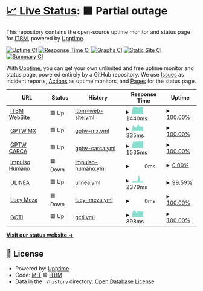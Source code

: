 # [📈 Live Status](https://itbm-services.github.io/projects): <!--live status--> **🟧 Partial outage**

This repository contains the open-source uptime monitor and status page for [ITBM](https://itbm-services.github.io/projects), powered by [Upptime](https://github.com/upptime/upptime).

[![Uptime CI](https://github.com/itbm-services/projects/workflows/Uptime%20CI/badge.svg)](https://github.com/itbm-services/projects/actions?query=workflow%3A%22Uptime+CI%22)
[![Response Time CI](https://github.com/itbm-services/projects/workflows/Response%20Time%20CI/badge.svg)](https://github.com/itbm-services/projects/actions?query=workflow%3A%22Response+Time+CI%22)
[![Graphs CI](https://github.com/itbm-services/projects/workflows/Graphs%20CI/badge.svg)](https://github.com/itbm-services/projects/actions?query=workflow%3A%22Graphs+CI%22)
[![Static Site CI](https://github.com/itbm-services/projects/workflows/Static%20Site%20CI/badge.svg)](https://github.com/itbm-services/projects/actions?query=workflow%3A%22Static+Site+CI%22)
[![Summary CI](https://github.com/itbm-services/projects/workflows/Summary%20CI/badge.svg)](https://github.com/itbm-services/projects/actions?query=workflow%3A%22Summary+CI%22)

With [Upptime](https://upptime.js.org), you can get your own unlimited and free uptime monitor and status page, powered entirely by a GitHub repository. We use [Issues](https://github.com/itbm-services/projects/issues) as incident reports, [Actions](https://github.com/itbm-services/projects/actions) as uptime monitors, and [Pages](https://itbm-services.github.io/projects) for the status page.

<!--start: status pages-->
<!-- This summary is generated by Upptime (https://github.com/upptime/upptime) -->
<!-- Do not edit this manually, your changes will be overwritten -->
<!-- prettier-ignore -->
| URL | Status | History | Response Time | Uptime |
| --- | ------ | ------- | ------------- | ------ |
| <img alt="" src="https://icons.duckduckgo.com/ip3/itbm.mx.ico" height="13"> [ITBM WebSite](https://itbm.mx) | 🟩 Up | [itbm-web-site.yml](https://github.com/itbm-services/projects/commits/HEAD/history/itbm-web-site.yml) | <details><summary><img alt="Response time graph" src="./graphs/itbm-web-site/response-time-week.png" height="20"> 1440ms</summary><br><a href="https://itbm-services.github.io/projects/history/itbm-web-site"><img alt="Response time 1219" src="https://img.shields.io/endpoint?url=https%3A%2F%2Fraw.githubusercontent.com%2Fitbm-services%2Fprojects%2FHEAD%2Fapi%2Fitbm-web-site%2Fresponse-time.json"></a><br><a href="https://itbm-services.github.io/projects/history/itbm-web-site"><img alt="24-hour response time 1520" src="https://img.shields.io/endpoint?url=https%3A%2F%2Fraw.githubusercontent.com%2Fitbm-services%2Fprojects%2FHEAD%2Fapi%2Fitbm-web-site%2Fresponse-time-day.json"></a><br><a href="https://itbm-services.github.io/projects/history/itbm-web-site"><img alt="7-day response time 1440" src="https://img.shields.io/endpoint?url=https%3A%2F%2Fraw.githubusercontent.com%2Fitbm-services%2Fprojects%2FHEAD%2Fapi%2Fitbm-web-site%2Fresponse-time-week.json"></a><br><a href="https://itbm-services.github.io/projects/history/itbm-web-site"><img alt="30-day response time 1478" src="https://img.shields.io/endpoint?url=https%3A%2F%2Fraw.githubusercontent.com%2Fitbm-services%2Fprojects%2FHEAD%2Fapi%2Fitbm-web-site%2Fresponse-time-month.json"></a><br><a href="https://itbm-services.github.io/projects/history/itbm-web-site"><img alt="1-year response time 1219" src="https://img.shields.io/endpoint?url=https%3A%2F%2Fraw.githubusercontent.com%2Fitbm-services%2Fprojects%2FHEAD%2Fapi%2Fitbm-web-site%2Fresponse-time-year.json"></a></details> | <details><summary><a href="https://itbm-services.github.io/projects/history/itbm-web-site">100.00%</a></summary><a href="https://itbm-services.github.io/projects/history/itbm-web-site"><img alt="All-time uptime 98.19%" src="https://img.shields.io/endpoint?url=https%3A%2F%2Fraw.githubusercontent.com%2Fitbm-services%2Fprojects%2FHEAD%2Fapi%2Fitbm-web-site%2Fuptime.json"></a><br><a href="https://itbm-services.github.io/projects/history/itbm-web-site"><img alt="24-hour uptime 100.00%" src="https://img.shields.io/endpoint?url=https%3A%2F%2Fraw.githubusercontent.com%2Fitbm-services%2Fprojects%2FHEAD%2Fapi%2Fitbm-web-site%2Fuptime-day.json"></a><br><a href="https://itbm-services.github.io/projects/history/itbm-web-site"><img alt="7-day uptime 100.00%" src="https://img.shields.io/endpoint?url=https%3A%2F%2Fraw.githubusercontent.com%2Fitbm-services%2Fprojects%2FHEAD%2Fapi%2Fitbm-web-site%2Fuptime-week.json"></a><br><a href="https://itbm-services.github.io/projects/history/itbm-web-site"><img alt="30-day uptime 100.00%" src="https://img.shields.io/endpoint?url=https%3A%2F%2Fraw.githubusercontent.com%2Fitbm-services%2Fprojects%2FHEAD%2Fapi%2Fitbm-web-site%2Fuptime-month.json"></a><br><a href="https://itbm-services.github.io/projects/history/itbm-web-site"><img alt="1-year uptime 98.19%" src="https://img.shields.io/endpoint?url=https%3A%2F%2Fraw.githubusercontent.com%2Fitbm-services%2Fprojects%2FHEAD%2Fapi%2Fitbm-web-site%2Fuptime-year.json"></a></details>
| <img alt="" src="https://icons.duckduckgo.com/ip3/greatplacetowork.com.mx.ico" height="13"> [GPTW MX](https://greatplacetowork.com.mx) | 🟩 Up | [gptw-mx.yml](https://github.com/itbm-services/projects/commits/HEAD/history/gptw-mx.yml) | <details><summary><img alt="Response time graph" src="./graphs/gptw-mx/response-time-week.png" height="20"> 335ms</summary><br><a href="https://itbm-services.github.io/projects/history/gptw-mx"><img alt="Response time 666" src="https://img.shields.io/endpoint?url=https%3A%2F%2Fraw.githubusercontent.com%2Fitbm-services%2Fprojects%2FHEAD%2Fapi%2Fgptw-mx%2Fresponse-time.json"></a><br><a href="https://itbm-services.github.io/projects/history/gptw-mx"><img alt="24-hour response time 308" src="https://img.shields.io/endpoint?url=https%3A%2F%2Fraw.githubusercontent.com%2Fitbm-services%2Fprojects%2FHEAD%2Fapi%2Fgptw-mx%2Fresponse-time-day.json"></a><br><a href="https://itbm-services.github.io/projects/history/gptw-mx"><img alt="7-day response time 335" src="https://img.shields.io/endpoint?url=https%3A%2F%2Fraw.githubusercontent.com%2Fitbm-services%2Fprojects%2FHEAD%2Fapi%2Fgptw-mx%2Fresponse-time-week.json"></a><br><a href="https://itbm-services.github.io/projects/history/gptw-mx"><img alt="30-day response time 463" src="https://img.shields.io/endpoint?url=https%3A%2F%2Fraw.githubusercontent.com%2Fitbm-services%2Fprojects%2FHEAD%2Fapi%2Fgptw-mx%2Fresponse-time-month.json"></a><br><a href="https://itbm-services.github.io/projects/history/gptw-mx"><img alt="1-year response time 666" src="https://img.shields.io/endpoint?url=https%3A%2F%2Fraw.githubusercontent.com%2Fitbm-services%2Fprojects%2FHEAD%2Fapi%2Fgptw-mx%2Fresponse-time-year.json"></a></details> | <details><summary><a href="https://itbm-services.github.io/projects/history/gptw-mx">100.00%</a></summary><a href="https://itbm-services.github.io/projects/history/gptw-mx"><img alt="All-time uptime 99.57%" src="https://img.shields.io/endpoint?url=https%3A%2F%2Fraw.githubusercontent.com%2Fitbm-services%2Fprojects%2FHEAD%2Fapi%2Fgptw-mx%2Fuptime.json"></a><br><a href="https://itbm-services.github.io/projects/history/gptw-mx"><img alt="24-hour uptime 100.00%" src="https://img.shields.io/endpoint?url=https%3A%2F%2Fraw.githubusercontent.com%2Fitbm-services%2Fprojects%2FHEAD%2Fapi%2Fgptw-mx%2Fuptime-day.json"></a><br><a href="https://itbm-services.github.io/projects/history/gptw-mx"><img alt="7-day uptime 100.00%" src="https://img.shields.io/endpoint?url=https%3A%2F%2Fraw.githubusercontent.com%2Fitbm-services%2Fprojects%2FHEAD%2Fapi%2Fgptw-mx%2Fuptime-week.json"></a><br><a href="https://itbm-services.github.io/projects/history/gptw-mx"><img alt="30-day uptime 100.00%" src="https://img.shields.io/endpoint?url=https%3A%2F%2Fraw.githubusercontent.com%2Fitbm-services%2Fprojects%2FHEAD%2Fapi%2Fgptw-mx%2Fuptime-month.json"></a><br><a href="https://itbm-services.github.io/projects/history/gptw-mx"><img alt="1-year uptime 99.57%" src="https://img.shields.io/endpoint?url=https%3A%2F%2Fraw.githubusercontent.com%2Fitbm-services%2Fprojects%2FHEAD%2Fapi%2Fgptw-mx%2Fuptime-year.json"></a></details>
| <img alt="" src="https://icons.duckduckgo.com/ip3/greatplacetoworkcarca.com.ico" height="13"> [GPTW CARCA](https://greatplacetoworkcarca.com/es) | 🟩 Up | [gptw-carca.yml](https://github.com/itbm-services/projects/commits/HEAD/history/gptw-carca.yml) | <details><summary><img alt="Response time graph" src="./graphs/gptw-carca/response-time-week.png" height="20"> 1535ms</summary><br><a href="https://itbm-services.github.io/projects/history/gptw-carca"><img alt="Response time 2045" src="https://img.shields.io/endpoint?url=https%3A%2F%2Fraw.githubusercontent.com%2Fitbm-services%2Fprojects%2FHEAD%2Fapi%2Fgptw-carca%2Fresponse-time.json"></a><br><a href="https://itbm-services.github.io/projects/history/gptw-carca"><img alt="24-hour response time 1551" src="https://img.shields.io/endpoint?url=https%3A%2F%2Fraw.githubusercontent.com%2Fitbm-services%2Fprojects%2FHEAD%2Fapi%2Fgptw-carca%2Fresponse-time-day.json"></a><br><a href="https://itbm-services.github.io/projects/history/gptw-carca"><img alt="7-day response time 1535" src="https://img.shields.io/endpoint?url=https%3A%2F%2Fraw.githubusercontent.com%2Fitbm-services%2Fprojects%2FHEAD%2Fapi%2Fgptw-carca%2Fresponse-time-week.json"></a><br><a href="https://itbm-services.github.io/projects/history/gptw-carca"><img alt="30-day response time 1610" src="https://img.shields.io/endpoint?url=https%3A%2F%2Fraw.githubusercontent.com%2Fitbm-services%2Fprojects%2FHEAD%2Fapi%2Fgptw-carca%2Fresponse-time-month.json"></a><br><a href="https://itbm-services.github.io/projects/history/gptw-carca"><img alt="1-year response time 2045" src="https://img.shields.io/endpoint?url=https%3A%2F%2Fraw.githubusercontent.com%2Fitbm-services%2Fprojects%2FHEAD%2Fapi%2Fgptw-carca%2Fresponse-time-year.json"></a></details> | <details><summary><a href="https://itbm-services.github.io/projects/history/gptw-carca">100.00%</a></summary><a href="https://itbm-services.github.io/projects/history/gptw-carca"><img alt="All-time uptime 99.13%" src="https://img.shields.io/endpoint?url=https%3A%2F%2Fraw.githubusercontent.com%2Fitbm-services%2Fprojects%2FHEAD%2Fapi%2Fgptw-carca%2Fuptime.json"></a><br><a href="https://itbm-services.github.io/projects/history/gptw-carca"><img alt="24-hour uptime 100.00%" src="https://img.shields.io/endpoint?url=https%3A%2F%2Fraw.githubusercontent.com%2Fitbm-services%2Fprojects%2FHEAD%2Fapi%2Fgptw-carca%2Fuptime-day.json"></a><br><a href="https://itbm-services.github.io/projects/history/gptw-carca"><img alt="7-day uptime 100.00%" src="https://img.shields.io/endpoint?url=https%3A%2F%2Fraw.githubusercontent.com%2Fitbm-services%2Fprojects%2FHEAD%2Fapi%2Fgptw-carca%2Fuptime-week.json"></a><br><a href="https://itbm-services.github.io/projects/history/gptw-carca"><img alt="30-day uptime 99.79%" src="https://img.shields.io/endpoint?url=https%3A%2F%2Fraw.githubusercontent.com%2Fitbm-services%2Fprojects%2FHEAD%2Fapi%2Fgptw-carca%2Fuptime-month.json"></a><br><a href="https://itbm-services.github.io/projects/history/gptw-carca"><img alt="1-year uptime 99.13%" src="https://img.shields.io/endpoint?url=https%3A%2F%2Fraw.githubusercontent.com%2Fitbm-services%2Fprojects%2FHEAD%2Fapi%2Fgptw-carca%2Fuptime-year.json"></a></details>
| <img alt="" src="https://icons.duckduckgo.com/ip3/impulsohumano.org.ico" height="13"> [Impulso Humano](https://impulsohumano.org) | 🟥 Down | [impulso-humano.yml](https://github.com/itbm-services/projects/commits/HEAD/history/impulso-humano.yml) | <details><summary><img alt="Response time graph" src="./graphs/impulso-humano/response-time-week.png" height="20"> 0ms</summary><br><a href="https://itbm-services.github.io/projects/history/impulso-humano"><img alt="Response time 891" src="https://img.shields.io/endpoint?url=https%3A%2F%2Fraw.githubusercontent.com%2Fitbm-services%2Fprojects%2FHEAD%2Fapi%2Fimpulso-humano%2Fresponse-time.json"></a><br><a href="https://itbm-services.github.io/projects/history/impulso-humano"><img alt="24-hour response time 0" src="https://img.shields.io/endpoint?url=https%3A%2F%2Fraw.githubusercontent.com%2Fitbm-services%2Fprojects%2FHEAD%2Fapi%2Fimpulso-humano%2Fresponse-time-day.json"></a><br><a href="https://itbm-services.github.io/projects/history/impulso-humano"><img alt="7-day response time 0" src="https://img.shields.io/endpoint?url=https%3A%2F%2Fraw.githubusercontent.com%2Fitbm-services%2Fprojects%2FHEAD%2Fapi%2Fimpulso-humano%2Fresponse-time-week.json"></a><br><a href="https://itbm-services.github.io/projects/history/impulso-humano"><img alt="30-day response time 0" src="https://img.shields.io/endpoint?url=https%3A%2F%2Fraw.githubusercontent.com%2Fitbm-services%2Fprojects%2FHEAD%2Fapi%2Fimpulso-humano%2Fresponse-time-month.json"></a><br><a href="https://itbm-services.github.io/projects/history/impulso-humano"><img alt="1-year response time 891" src="https://img.shields.io/endpoint?url=https%3A%2F%2Fraw.githubusercontent.com%2Fitbm-services%2Fprojects%2FHEAD%2Fapi%2Fimpulso-humano%2Fresponse-time-year.json"></a></details> | <details><summary><a href="https://itbm-services.github.io/projects/history/impulso-humano">0.00%</a></summary><a href="https://itbm-services.github.io/projects/history/impulso-humano"><img alt="All-time uptime 31.39%" src="https://img.shields.io/endpoint?url=https%3A%2F%2Fraw.githubusercontent.com%2Fitbm-services%2Fprojects%2FHEAD%2Fapi%2Fimpulso-humano%2Fuptime.json"></a><br><a href="https://itbm-services.github.io/projects/history/impulso-humano"><img alt="24-hour uptime 0.00%" src="https://img.shields.io/endpoint?url=https%3A%2F%2Fraw.githubusercontent.com%2Fitbm-services%2Fprojects%2FHEAD%2Fapi%2Fimpulso-humano%2Fuptime-day.json"></a><br><a href="https://itbm-services.github.io/projects/history/impulso-humano"><img alt="7-day uptime 0.00%" src="https://img.shields.io/endpoint?url=https%3A%2F%2Fraw.githubusercontent.com%2Fitbm-services%2Fprojects%2FHEAD%2Fapi%2Fimpulso-humano%2Fuptime-week.json"></a><br><a href="https://itbm-services.github.io/projects/history/impulso-humano"><img alt="30-day uptime 0.00%" src="https://img.shields.io/endpoint?url=https%3A%2F%2Fraw.githubusercontent.com%2Fitbm-services%2Fprojects%2FHEAD%2Fapi%2Fimpulso-humano%2Fuptime-month.json"></a><br><a href="https://itbm-services.github.io/projects/history/impulso-humano"><img alt="1-year uptime 31.39%" src="https://img.shields.io/endpoint?url=https%3A%2F%2Fraw.githubusercontent.com%2Fitbm-services%2Fprojects%2FHEAD%2Fapi%2Fimpulso-humano%2Fuptime-year.json"></a></details>
| <img alt="" src="https://icons.duckduckgo.com/ip3/ulinea.edu.mx.ico" height="13"> [ULINEA](https://ulinea.edu.mx) | 🟩 Up | [ulinea.yml](https://github.com/itbm-services/projects/commits/HEAD/history/ulinea.yml) | <details><summary><img alt="Response time graph" src="./graphs/ulinea/response-time-week.png" height="20"> 2379ms</summary><br><a href="https://itbm-services.github.io/projects/history/ulinea"><img alt="Response time 2226" src="https://img.shields.io/endpoint?url=https%3A%2F%2Fraw.githubusercontent.com%2Fitbm-services%2Fprojects%2FHEAD%2Fapi%2Fulinea%2Fresponse-time.json"></a><br><a href="https://itbm-services.github.io/projects/history/ulinea"><img alt="24-hour response time 1301" src="https://img.shields.io/endpoint?url=https%3A%2F%2Fraw.githubusercontent.com%2Fitbm-services%2Fprojects%2FHEAD%2Fapi%2Fulinea%2Fresponse-time-day.json"></a><br><a href="https://itbm-services.github.io/projects/history/ulinea"><img alt="7-day response time 2379" src="https://img.shields.io/endpoint?url=https%3A%2F%2Fraw.githubusercontent.com%2Fitbm-services%2Fprojects%2FHEAD%2Fapi%2Fulinea%2Fresponse-time-week.json"></a><br><a href="https://itbm-services.github.io/projects/history/ulinea"><img alt="30-day response time 2316" src="https://img.shields.io/endpoint?url=https%3A%2F%2Fraw.githubusercontent.com%2Fitbm-services%2Fprojects%2FHEAD%2Fapi%2Fulinea%2Fresponse-time-month.json"></a><br><a href="https://itbm-services.github.io/projects/history/ulinea"><img alt="1-year response time 2226" src="https://img.shields.io/endpoint?url=https%3A%2F%2Fraw.githubusercontent.com%2Fitbm-services%2Fprojects%2FHEAD%2Fapi%2Fulinea%2Fresponse-time-year.json"></a></details> | <details><summary><a href="https://itbm-services.github.io/projects/history/ulinea">99.59%</a></summary><a href="https://itbm-services.github.io/projects/history/ulinea"><img alt="All-time uptime 94.28%" src="https://img.shields.io/endpoint?url=https%3A%2F%2Fraw.githubusercontent.com%2Fitbm-services%2Fprojects%2FHEAD%2Fapi%2Fulinea%2Fuptime.json"></a><br><a href="https://itbm-services.github.io/projects/history/ulinea"><img alt="24-hour uptime 100.00%" src="https://img.shields.io/endpoint?url=https%3A%2F%2Fraw.githubusercontent.com%2Fitbm-services%2Fprojects%2FHEAD%2Fapi%2Fulinea%2Fuptime-day.json"></a><br><a href="https://itbm-services.github.io/projects/history/ulinea"><img alt="7-day uptime 99.59%" src="https://img.shields.io/endpoint?url=https%3A%2F%2Fraw.githubusercontent.com%2Fitbm-services%2Fprojects%2FHEAD%2Fapi%2Fulinea%2Fuptime-week.json"></a><br><a href="https://itbm-services.github.io/projects/history/ulinea"><img alt="30-day uptime 99.91%" src="https://img.shields.io/endpoint?url=https%3A%2F%2Fraw.githubusercontent.com%2Fitbm-services%2Fprojects%2FHEAD%2Fapi%2Fulinea%2Fuptime-month.json"></a><br><a href="https://itbm-services.github.io/projects/history/ulinea"><img alt="1-year uptime 94.28%" src="https://img.shields.io/endpoint?url=https%3A%2F%2Fraw.githubusercontent.com%2Fitbm-services%2Fprojects%2FHEAD%2Fapi%2Fulinea%2Fuptime-year.json"></a></details>
| <img alt="" src="https://icons.duckduckgo.com/ip3/lucymeza.si.ico" height="13"> [Lucy Meza](https://lucymeza.si) | 🟥 Down | [lucy-meza.yml](https://github.com/itbm-services/projects/commits/HEAD/history/lucy-meza.yml) | <details><summary><img alt="Response time graph" src="./graphs/lucy-meza/response-time-week.png" height="20"> 0ms</summary><br><a href="https://itbm-services.github.io/projects/history/lucy-meza"><img alt="Response time 707" src="https://img.shields.io/endpoint?url=https%3A%2F%2Fraw.githubusercontent.com%2Fitbm-services%2Fprojects%2FHEAD%2Fapi%2Flucy-meza%2Fresponse-time.json"></a><br><a href="https://itbm-services.github.io/projects/history/lucy-meza"><img alt="24-hour response time 0" src="https://img.shields.io/endpoint?url=https%3A%2F%2Fraw.githubusercontent.com%2Fitbm-services%2Fprojects%2FHEAD%2Fapi%2Flucy-meza%2Fresponse-time-day.json"></a><br><a href="https://itbm-services.github.io/projects/history/lucy-meza"><img alt="7-day response time 0" src="https://img.shields.io/endpoint?url=https%3A%2F%2Fraw.githubusercontent.com%2Fitbm-services%2Fprojects%2FHEAD%2Fapi%2Flucy-meza%2Fresponse-time-week.json"></a><br><a href="https://itbm-services.github.io/projects/history/lucy-meza"><img alt="30-day response time 0" src="https://img.shields.io/endpoint?url=https%3A%2F%2Fraw.githubusercontent.com%2Fitbm-services%2Fprojects%2FHEAD%2Fapi%2Flucy-meza%2Fresponse-time-month.json"></a><br><a href="https://itbm-services.github.io/projects/history/lucy-meza"><img alt="1-year response time 707" src="https://img.shields.io/endpoint?url=https%3A%2F%2Fraw.githubusercontent.com%2Fitbm-services%2Fprojects%2FHEAD%2Fapi%2Flucy-meza%2Fresponse-time-year.json"></a></details> | <details><summary><a href="https://itbm-services.github.io/projects/history/lucy-meza">100.00%</a></summary><a href="https://itbm-services.github.io/projects/history/lucy-meza"><img alt="All-time uptime 99.09%" src="https://img.shields.io/endpoint?url=https%3A%2F%2Fraw.githubusercontent.com%2Fitbm-services%2Fprojects%2FHEAD%2Fapi%2Flucy-meza%2Fuptime.json"></a><br><a href="https://itbm-services.github.io/projects/history/lucy-meza"><img alt="24-hour uptime 100.00%" src="https://img.shields.io/endpoint?url=https%3A%2F%2Fraw.githubusercontent.com%2Fitbm-services%2Fprojects%2FHEAD%2Fapi%2Flucy-meza%2Fuptime-day.json"></a><br><a href="https://itbm-services.github.io/projects/history/lucy-meza"><img alt="7-day uptime 100.00%" src="https://img.shields.io/endpoint?url=https%3A%2F%2Fraw.githubusercontent.com%2Fitbm-services%2Fprojects%2FHEAD%2Fapi%2Flucy-meza%2Fuptime-week.json"></a><br><a href="https://itbm-services.github.io/projects/history/lucy-meza"><img alt="30-day uptime 100.00%" src="https://img.shields.io/endpoint?url=https%3A%2F%2Fraw.githubusercontent.com%2Fitbm-services%2Fprojects%2FHEAD%2Fapi%2Flucy-meza%2Fuptime-month.json"></a><br><a href="https://itbm-services.github.io/projects/history/lucy-meza"><img alt="1-year uptime 99.09%" src="https://img.shields.io/endpoint?url=https%3A%2F%2Fraw.githubusercontent.com%2Fitbm-services%2Fprojects%2FHEAD%2Fapi%2Flucy-meza%2Fuptime-year.json"></a></details>
| <img alt="" src="https://icons.duckduckgo.com/ip3/greatculturetoinnovate.org.ico" height="13"> [GCTI](https://greatculturetoinnovate.org) | 🟩 Up | [gcti.yml](https://github.com/itbm-services/projects/commits/HEAD/history/gcti.yml) | <details><summary><img alt="Response time graph" src="./graphs/gcti/response-time-week.png" height="20"> 898ms</summary><br><a href="https://itbm-services.github.io/projects/history/gcti"><img alt="Response time 966" src="https://img.shields.io/endpoint?url=https%3A%2F%2Fraw.githubusercontent.com%2Fitbm-services%2Fprojects%2FHEAD%2Fapi%2Fgcti%2Fresponse-time.json"></a><br><a href="https://itbm-services.github.io/projects/history/gcti"><img alt="24-hour response time 952" src="https://img.shields.io/endpoint?url=https%3A%2F%2Fraw.githubusercontent.com%2Fitbm-services%2Fprojects%2FHEAD%2Fapi%2Fgcti%2Fresponse-time-day.json"></a><br><a href="https://itbm-services.github.io/projects/history/gcti"><img alt="7-day response time 898" src="https://img.shields.io/endpoint?url=https%3A%2F%2Fraw.githubusercontent.com%2Fitbm-services%2Fprojects%2FHEAD%2Fapi%2Fgcti%2Fresponse-time-week.json"></a><br><a href="https://itbm-services.github.io/projects/history/gcti"><img alt="30-day response time 895" src="https://img.shields.io/endpoint?url=https%3A%2F%2Fraw.githubusercontent.com%2Fitbm-services%2Fprojects%2FHEAD%2Fapi%2Fgcti%2Fresponse-time-month.json"></a><br><a href="https://itbm-services.github.io/projects/history/gcti"><img alt="1-year response time 966" src="https://img.shields.io/endpoint?url=https%3A%2F%2Fraw.githubusercontent.com%2Fitbm-services%2Fprojects%2FHEAD%2Fapi%2Fgcti%2Fresponse-time-year.json"></a></details> | <details><summary><a href="https://itbm-services.github.io/projects/history/gcti">100.00%</a></summary><a href="https://itbm-services.github.io/projects/history/gcti"><img alt="All-time uptime 96.79%" src="https://img.shields.io/endpoint?url=https%3A%2F%2Fraw.githubusercontent.com%2Fitbm-services%2Fprojects%2FHEAD%2Fapi%2Fgcti%2Fuptime.json"></a><br><a href="https://itbm-services.github.io/projects/history/gcti"><img alt="24-hour uptime 100.00%" src="https://img.shields.io/endpoint?url=https%3A%2F%2Fraw.githubusercontent.com%2Fitbm-services%2Fprojects%2FHEAD%2Fapi%2Fgcti%2Fuptime-day.json"></a><br><a href="https://itbm-services.github.io/projects/history/gcti"><img alt="7-day uptime 100.00%" src="https://img.shields.io/endpoint?url=https%3A%2F%2Fraw.githubusercontent.com%2Fitbm-services%2Fprojects%2FHEAD%2Fapi%2Fgcti%2Fuptime-week.json"></a><br><a href="https://itbm-services.github.io/projects/history/gcti"><img alt="30-day uptime 100.00%" src="https://img.shields.io/endpoint?url=https%3A%2F%2Fraw.githubusercontent.com%2Fitbm-services%2Fprojects%2FHEAD%2Fapi%2Fgcti%2Fuptime-month.json"></a><br><a href="https://itbm-services.github.io/projects/history/gcti"><img alt="1-year uptime 96.79%" src="https://img.shields.io/endpoint?url=https%3A%2F%2Fraw.githubusercontent.com%2Fitbm-services%2Fprojects%2FHEAD%2Fapi%2Fgcti%2Fuptime-year.json"></a></details>

<!--end: status pages-->

[**Visit our status website →**](https://itbm-services.github.io/projects)

## 📄 License

- Powered by: [Upptime](https://github.com/upptime/upptime)
- Code: [MIT](./LICENSE) © [ITBM](https://itbm-services.github.io/projects)
- Data in the `./history` directory: [Open Database License](https://opendatacommons.org/licenses/odbl/1-0/)
